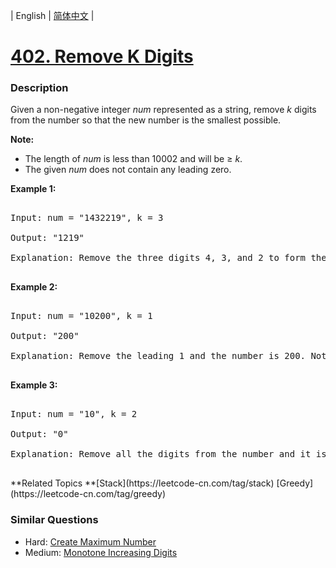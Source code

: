 | English | [简体中文](README.md) |

# [402. Remove K Digits](https://leetcode-cn.com/problems/remove-k-digits)
 ### Description
<p>Given a non-negative integer <i>num</i> represented as a string, remove <i>k</i> digits from the number so that the new number is the smallest possible.
</p>

<p><b>Note:</b><br />
<ul>
<li>The length of <i>num</i> is less than 10002 and will be &ge; <i>k</i>.</li>
<li>The given <i>num</i> does not contain any leading zero.</li>
</ul>
</b>
</p>

<p><b>Example 1:</b>
<pre>
Input: num = "1432219", k = 3
Output: "1219"
Explanation: Remove the three digits 4, 3, and 2 to form the new number 1219 which is the smallest.
</pre>
</p>

<p><b>Example 2:</b>
<pre>
Input: num = "10200", k = 1
Output: "200"
Explanation: Remove the leading 1 and the number is 200. Note that the output must not contain leading zeroes.
</pre>
</p>

<p><b>Example 3:</b>
<pre>
Input: num = "10", k = 2
Output: "0"
Explanation: Remove all the digits from the number and it is left with nothing which is 0.
</pre>
</p>
**Related Topics	**[Stack](https://leetcode-cn.com/tag/stack) [Greedy](https://leetcode-cn.com/tag/greedy) 

### Similar Questions
 - Hard:	[Create Maximum Number](https://leetcode-cn.com/problems/create-maximum-number) 
 - Medium:	[Monotone Increasing Digits](https://leetcode-cn.com/problems/monotone-increasing-digits) 
